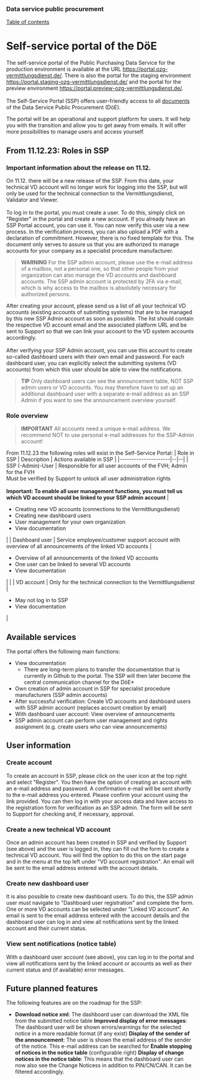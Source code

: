 
### Data service public procurement
[Table of contents](/documentation/documentation.md)
<br>

# Self-service portal of the DöE

The self-service portal of the Public Purchasing Data Service for the production environment is available at the URL https://portal.ozg-vermittlungsdienst.de/.
There is also the portal for the staging environment https://portal.staging-ozg-vermittlungsdienst.de/ and the portal for the preview environment https://portal.preview-ozg-vermittlungsdienst.de/.
<br><br>
The Self-Service Portal (SSP) offers user-friendly access to all [documents](https://portal.ozg-vermittlungsdienst.de/documentation) of the Data Service Public Procurement (DöE).

The portal will be an operational and support platform for users. It will help you with the transition and allow you to get away from emails. It will offer more possibilities to manage users and access yourself.

## From 11.12.23: Roles in SSP
### Important information about the release on 11.12.


On 11.12. there will be a new release of the SSP. From this date, your technical VD account will no longer work for logging into the SSP, but will only be used for the technical connection to the Vermittlungsdienst, Validator and Viewer.
<br> <br>To log in to the portal, you must create a user. To do this, simply click on "Register" in the portal and create a new account. If you already have an SSP Portal account, you can use it. You can now verify this user via a new process. In the verification process, you can also upload a PDF with a declaration of commitment. However, there is no fixed template for this. The document only serves to assure us that you are authorized to manage accounts for your company as a specialist procedure manufacturer.

> **WARNING**
> For the SSP admin account, please use the e-mail address of a mailbox, not a personal one, so that other people from your organization can also manage the VD accounts and dashboard accounts.
> The SSP admin account is protected by 2FA via e-mail, which is why access to the mailbox is absolutely necessary for authorized persons.

After creating your account, please send us a list of all your technical VD accounts (existing accounts of submitting systems) that are to be managed by this new SSP Admin account as soon as possible. The list should contain the respective VD account email and the associated platform URL and be sent to Support so that we can link your account to the VD system accounts accordingly.
<br><br>After verifying your SSP Admin account, you can use this account to create so-called dashboard users with their own email and password. For each dashboard user, you can explicitly select the submitting systems (VD accounts) from which this user should be able to view the notifications.

> **TIP**
> Only dashboard users can see the announcement table, NOT SSP admin users or VD accounts. You may therefore have to set up an additional dashboard user with a separate e-mail address as an SSP Admin if you want to see the announcement overview yourself.

### Role overview

> **IMPORTANT**
> All accounts need a unique e-mail address. We recommend NOT to use personal e-mail addresses for the SSP-Admin account!

From 11.12.23 the following roles will exist in the Self-Service Portal:
| Role in SSP | Description | Actions available in SSP |
|---------------------|--|--|
| SSP (-Admin)-User | Responsible for all user accounts of the FVH; Admin for the FVH <br> Must be verified by Support to unlock all user administration rights <br><br> <b>Important: To enable all user management functions, you must tell us which VD account should be linked to your SSP admin account</b> | <ul><li>Creating new VD accounts (connections to the Vermittlungsdienst)</li> <li>Creating new dashboard users</li><li> User management for your own organization</li><li>View documentation</li></ul>|
| Dashboard user | Service employee/customer support account with overview of all announcements of the linked VD accounts | <ul><li>Overview of all announcements of the linked VD accounts</li> <li>One user can be linked to several VD accounts</li><li>View documentation</li></ul>| |
| VD account | Only for the technical connection to the Vermittlungsdienst | <ul><li>May not log in to SSP</li><li>View documentation</li></ul> |


## Available services

The portal offers the following main functions:
* View documentation
  * There are long-term plans to transfer the documentation that is currently in Github to the portal. The SSP will then later become the central communication channel for the DöE*
* Own creation of admin account in SSP for specialist procedure manufacturers (SSP admin accounts)
* After successful verification: Create VD accounts and dashboard users with SSP admin account (replaces account creation by email)
* With dashboard user account: View overview of announcements
* SSP admin account can perform user management and rights assignment (e.g. create users who can view announcements) <br>

## User information
### Create account
To create an account in SSP, please click on the user icon at the top right and select "Register". You then have the option of creating an account with an e-mail address and password. A confirmation e-mail will be sent shortly to the e-mail address you entered. Please confirm your account using the link provided. You can then log in with your access data and have access to the registration form for verification as an SSP admin. The form will be sent to Support for checking and, if necessary, approval.

### Create a new technical VD account
Once an admin account has been created in SSP and verified by Support (see above) and the user is logged in, they can fill out the form to create a technical VD account. You will find the option to do this on the start page and in the menu at the top left under "VD account registration". An email will be sent to the email address entered with the account details.

### Create new dashboard user
It is also possible to create new dashboard users. To do this, the SSP admin user must navigate to "Dashboard user registration" and complete the form. One or more VD accounts can be selected under "Linked VD account". An email is sent to the email address entered with the account details and the dashboard user can log in and view all notifications sent by the linked account and their current status.

### View sent notifications (notice table)
With a dashboard user account (see above), you can log in to the portal and view all notifications sent by the linked account or accounts as well as their current status and (if available) error messages.

## Future planned features
The following features are on the roadmap for the SSP:
* **Download notice xml**: The dashboard user can download the XML file from the submitted notice table
**Improved display of error messages**: The dashboard user will be shown errors/warnings for the selected notice in a more readable format (if any exist)
**Display of the sender of the announcement**: The user is shown the email address of the sender of the notice. This e-mail address can be searched for
**Enable stopping of notices in the notice table** (configurable right)
**Display of change notices in the notice table**: This means that the dashboard user can now also see the Change Noticess in addition to PIN/CN/CAN. It can be filtered accordingly.
